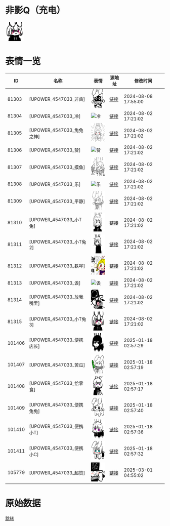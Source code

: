 # 非影Q（充电）

<img src="./cover.png" height="60" alt="cover" />

# 表情一览

|ID|名称|表情|源地址|修改时间|
|----|----|----|----|----|
|81303|[UPOWER_4547033_非酋]|<img src="./pic/081303_%5BUPOWER_4547033_非酋%5D.png" height="60" alt="非酋"/>|[链接](https://i0.hdslb.com/bfs/garb/7d5d578eb4a53e15b539c39a39cf6236f0013092.png)|2024-08-08 17:55:00|
|81304|[UPOWER_4547033_冷]|<img src="./pic/081304_%5BUPOWER_4547033_冷%5D.png" height="60" alt="冷"/>|[链接](https://i0.hdslb.com/bfs/garb/9ea977967858d43fd20455620b3140f4d2939233.png)|2024-08-02 17:21:02|
|81305|[UPOWER_4547033_兔兔之神]|<img src="./pic/081305_%5BUPOWER_4547033_兔兔之神%5D.png" height="60" alt="兔兔之神"/>|[链接](https://i0.hdslb.com/bfs/garb/a1c191fe6c67e0618c7ff73948dc43764440f701.png)|2024-08-02 17:21:02|
|81306|[UPOWER_4547033_赞]|<img src="./pic/081306_%5BUPOWER_4547033_赞%5D.png" height="60" alt="赞"/>|[链接](https://i0.hdslb.com/bfs/garb/542d96c6911b6dfe03ed85ae4e698c601e3db89b.png)|2024-08-02 17:21:02|
|81307|[UPOWER_4547033_摸鱼]|<img src="./pic/081307_%5BUPOWER_4547033_摸鱼%5D.png" height="60" alt="摸鱼"/>|[链接](https://i0.hdslb.com/bfs/garb/da72a38d133f8b08829c7d36b01aa97e1e7b9270.png)|2024-08-02 17:21:02|
|81308|[UPOWER_4547033_乐]|<img src="./pic/081308_%5BUPOWER_4547033_乐%5D.png" height="60" alt="乐"/>|[链接](https://i0.hdslb.com/bfs/garb/0f621506191a3cdfdb23fd8519ffb3f5f44f69bf.png)|2024-08-02 17:21:02|
|81309|[UPOWER_4547033_平静]|<img src="./pic/081309_%5BUPOWER_4547033_平静%5D.png" height="60" alt="平静"/>|[链接](https://i0.hdslb.com/bfs/garb/fd954845cb176470ce8a7b5728fc78de2d33e1db.png)|2024-08-02 17:21:02|
|81310|[UPOWER_4547033_小T兔]|<img src="./pic/081310_%5BUPOWER_4547033_小T兔%5D.png" height="60" alt="小T兔"/>|[链接](https://i0.hdslb.com/bfs/garb/cce3e2caed3eff099c0dd9c030e4025b64035010.png)|2024-08-02 17:21:02|
|81311|[UPOWER_4547033_小T兔2]|<img src="./pic/081311_%5BUPOWER_4547033_小T兔2%5D.png" height="60" alt="小T兔2"/>|[链接](https://i0.hdslb.com/bfs/garb/0c29ea06d9c153851d3453647508cda073128f48.png)|2024-08-02 17:21:02|
|81312|[UPOWER_4547033_铁咩]|<img src="./pic/081312_%5BUPOWER_4547033_铁咩%5D.png" height="60" alt="铁咩"/>|[链接](https://i0.hdslb.com/bfs/garb/1d09a552677b4e810653835e352b18c2d4ce2d94.png)|2024-08-02 17:21:02|
|81313|[UPOWER_4547033_诶]|<img src="./pic/081313_%5BUPOWER_4547033_诶%5D.png" height="60" alt="诶"/>|[链接](https://i0.hdslb.com/bfs/garb/08d63ab97e947af82574a1031321911c972db255.png)|2024-08-02 17:21:02|
|81314|[UPOWER_4547033_放我嘴里]|<img src="./pic/081314_%5BUPOWER_4547033_放我嘴里%5D.png" height="60" alt="放我嘴里"/>|[链接](https://i0.hdslb.com/bfs/garb/70aa0689583eb0c0b05a0e8e477c4b5fb17da264.png)|2024-08-02 17:21:02|
|81315|[UPOWER_4547033_小T兔3]|<img src="./pic/081315_%5BUPOWER_4547033_小T兔3%5D.png" height="60" alt="小T兔3"/>|[链接](https://i0.hdslb.com/bfs/garb/dd4b809c9ff4ef0a86408e5168df7f324d893540.png)|2024-08-02 17:21:02|
|101406|[UPOWER_4547033_便携店长]|<img src="./pic/101406_%5BUPOWER_4547033_便携店长%5D.png" height="60" alt="便携店长"/>|[链接](https://i0.hdslb.com/bfs/garb/528d39dbc5cbe8b4a9cf9514c7502ba9fe8d8143.png)|2025-01-18 02:57:29|
|101407|[UPOWER_4547033_苦瓜]|<img src="./pic/101407_%5BUPOWER_4547033_苦瓜%5D.png" height="60" alt="苦瓜"/>|[链接](https://i0.hdslb.com/bfs/garb/182027296cabfd9c4af7f4f8f5412781b214b860.png)|2025-01-18 02:57:19|
|101408|[UPOWER_4547033_恰零食]|<img src="./pic/101408_%5BUPOWER_4547033_恰零食%5D.png" height="60" alt="恰零食"/>|[链接](https://i0.hdslb.com/bfs/garb/b1df04096ca5bb0047b7e0601bafe468ff266f6c.png)|2025-01-18 02:57:17|
|101409|[UPOWER_4547033_便携兔兔]|<img src="./pic/101409_%5BUPOWER_4547033_便携兔兔%5D.png" height="60" alt="便携兔兔"/>|[链接](https://i0.hdslb.com/bfs/garb/d3e41738812849aea7e750161dae4d74521e855c.png)|2025-01-18 02:57:40|
|101410|[UPOWER_4547033_便携小T]|<img src="./pic/101410_%5BUPOWER_4547033_便携小T%5D.png" height="60" alt="便携小T"/>|[链接](https://i0.hdslb.com/bfs/garb/f6bb254bdf7c1411e615bf3e9ee00b1e19c69b10.png)|2025-01-18 02:57:36|
|101411|[UPOWER_4547033_便携小C]|<img src="./pic/101411_%5BUPOWER_4547033_便携小C%5D.png" height="60" alt="便携小C"/>|[链接](https://i0.hdslb.com/bfs/garb/f40d264bf973852437573620d16344d8ff6f20f4.png)|2025-01-18 02:57:32|
|105779|[UPOWER_4547033_超赞]|<img src="./pic/105779_%5BUPOWER_4547033_超赞%5D.png" height="60" alt="超赞"/>|[链接](https://i0.hdslb.com/bfs/garb/52e603bffc9b57e7339d4dcc01668e3250d696fa.png)|2025-03-01 04:55:02|

# 原始数据

[跳转](./raw.json)

